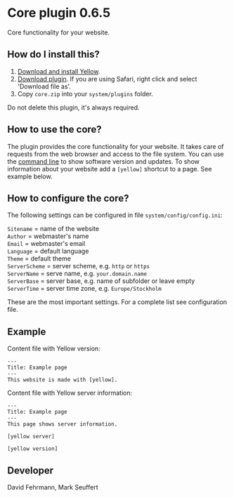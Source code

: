 Core plugin 0.6.5
=================
Core functionality for your website.

## How do I install this?

1. [Download and install Yellow](https://github.com/datenstrom/yellow/).
2. [Download plugin](https://github.com/datenstrom/yellow-plugins/raw/master/zip/core.zip). If you are using Safari, right click and select 'Download file as'.
3. Copy `core.zip` into your `system/plugins` folder.

Do not delete this plugin, it's always required.

## How to use the core?

The plugin provides the core functionality for your website. It takes care of requests from the web browser and access to the file system. You can use the [command line](https://github.com/datenstrom/yellow-plugins/tree/master/commandline) to show software version and updates. To show information about your website add a `[yellow]` shortcut to a page. See example below.

## How to configure the core?

The following settings can be configured in file `system/config/config.ini`:

`Sitename` = name of the website  
`Author` = webmaster's name  
`Email` = webmaster's email  
`Language` = default language   
`Theme` = default theme  
`ServerScheme` = server scheme, e.g. `http` or `https`  
`ServerName` = serve name, e.g. `your.domain.name`  
`ServerBase` = server base, e.g. name of subfolder or leave empty  
`ServerTime` = server time zone, e.g. `Europe/Stockholm`  

These are the most important settings. For a complete list see configuration file.

## Example

Content file with Yellow version:

```
---
Title: Example page
---
This website is made with [yellow].
```

Content file with Yellow server information:

```
---
Title: Example page
---
This page shows server information.

[yellow server]

[yellow version]
```

## Developer

David Fehrmann, Mark Seuffert
